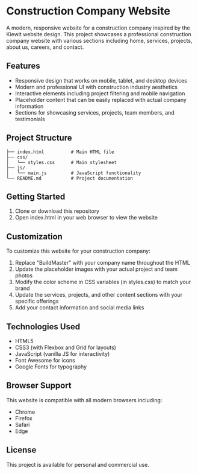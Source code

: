 # Construction Company Website

A modern, responsive website for a construction company inspired by the Kiewit website design. This project showcases a professional construction company website with various sections including home, services, projects, about us, careers, and contact.

## Features

- Responsive design that works on mobile, tablet, and desktop devices
- Modern and professional UI with construction industry aesthetics
- Interactive elements including project filtering and mobile navigation
- Placeholder content that can be easily replaced with actual company information
- Sections for showcasing services, projects, team members, and testimonials

## Project Structure

```
├── index.html          # Main HTML file
├── css/
│   └── styles.css      # Main stylesheet
├── js/
│   └── main.js         # JavaScript functionality
└── README.md           # Project documentation
```

## Getting Started

1. Clone or download this repository
2. Open index.html in your web browser to view the website

## Customization

To customize this website for your construction company:

1. Replace "BuildMaster" with your company name throughout the HTML
2. Update the placeholder images with your actual project and team photos
3. Modify the color scheme in CSS variables (in styles.css) to match your brand
4. Update the services, projects, and other content sections with your specific offerings
5. Add your contact information and social media links

## Technologies Used

- HTML5
- CSS3 (with Flexbox and Grid for layouts)
- JavaScript (vanilla JS for interactivity)
- Font Awesome for icons
- Google Fonts for typography

## Browser Support

This website is compatible with all modern browsers including:
- Chrome
- Firefox
- Safari
- Edge

## License

This project is available for personal and commercial use.
